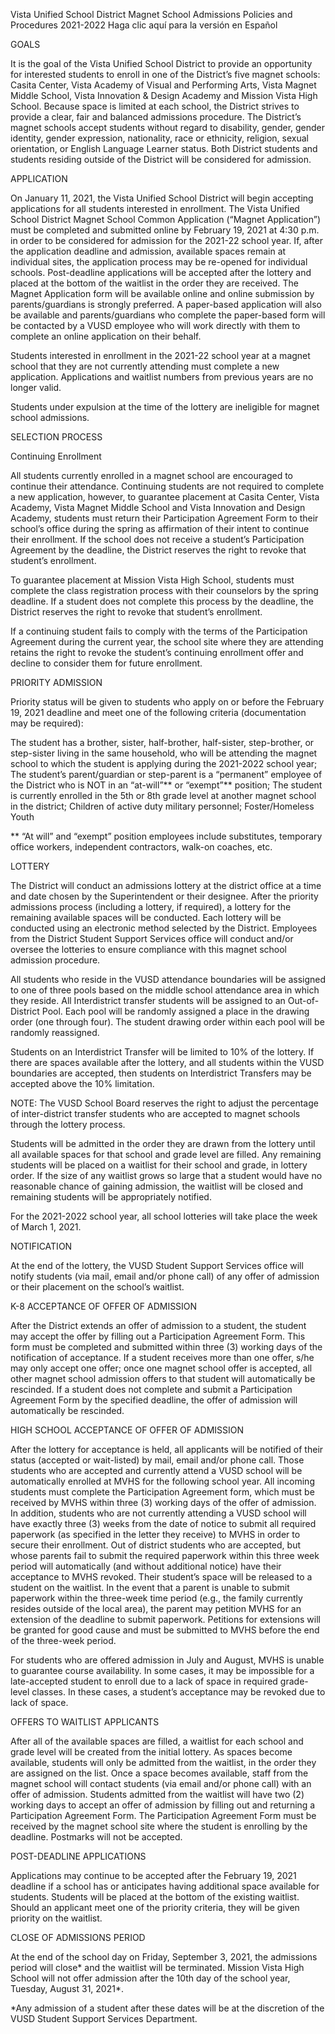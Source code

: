 Vista Unified School District
Magnet School Admissions Policies and Procedures
2021-2022
Haga clic aquí para la versión en Español

GOALS

It is the goal of the Vista Unified School District to provide an opportunity for interested students to enroll in one of the District’s five magnet schools: Casita Center, Vista Academy of Visual and Performing Arts, Vista Magnet Middle School, Vista Innovation & Design Academy and Mission Vista High School.  Because space is limited at each school, the District strives to provide a clear, fair and balanced admissions procedure.  The District’s magnet schools accept students without regard to disability, gender, gender identity, gender expression, nationality, race or ethnicity, religion, sexual orientation, or English Language Learner status.  Both District students and students residing outside of the District will be considered for admission.

APPLICATION

On January 11, 2021, the Vista Unified School District will begin accepting applications for all students interested in enrollment.  The Vista Unified School District Magnet School Common Application (“Magnet Application”) must be completed and submitted online by February 19, 2021 at 4:30 p.m. in order to be considered for admission for the 2021-22 school year. If, after the application deadline and admission, available spaces remain at individual sites, the application process may be re-opened for individual schools. Post-deadline applications will be accepted after the lottery and placed at the bottom of the waitlist in the order they are received.  The Magnet Application form will be available online and online submission by parents/guardians is strongly preferred.  A paper-based application will also be available and parents/guardians who complete the paper-based form will be contacted by a VUSD employee who will work directly with them to complete an online application on their behalf.

Students interested in enrollment in the 2021-22 school year at a magnet school that they are not currently attending must complete a new application.  Applications and waitlist numbers from previous years are no longer valid.

Students under expulsion at the time of the lottery are ineligible for magnet school admissions.

SELECTION PROCESS

Continuing Enrollment

All students currently enrolled in a magnet school are encouraged to continue their attendance.    Continuing students are not required to complete a new application, however, to guarantee placement at Casita Center, Vista Academy, Vista Magnet Middle School and Vista Innovation and Design Academy, students must return their Participation Agreement Form to their school’s office during the spring as affirmation of their intent to continue their enrollment.  If the school does not receive a student’s Participation Agreement by the deadline, the District reserves the right to revoke that student’s enrollment.

To guarantee placement at Mission Vista High School, students must complete the class registration process with their counselors by the spring deadline.  If a student does not complete this process by the deadline, the District reserves the right to revoke that student’s enrollment.

If a continuing student fails to comply with the terms of the Participation Agreement during the current year, the school site where they are attending retains the right to revoke the student’s continuing enrollment offer and decline to consider them for future enrollment.

PRIORITY ADMISSION

Priority status will be given to students who apply on or before the February 19, 2021 deadline and meet one of the following criteria (documentation may be required):

The student has a brother, sister, half-brother, half-sister, step-brother, or step-sister living in the same household, who will be attending the magnet school to which the student is applying during the 2021-2022 school year;
The student’s parent/guardian or step-parent is a “permanent” employee of the District who is NOT in an “at-will”** or “exempt”** position;
The student is currently enrolled in the 5th or 8th grade level at another magnet school in the district;
Children of active duty military personnel;
Foster/Homeless Youth

** “At will” and “exempt” position employees include substitutes, temporary office workers, independent contractors, walk-on coaches, etc.

LOTTERY

The District will conduct an admissions lottery at the district office at a time and date chosen by the Superintendent or their designee.  After the priority admissions process (including a lottery, if required), a lottery for the remaining available spaces will be conducted.  Each lottery will be conducted using an electronic method selected by the District.  Employees from the District Student Support Services office will conduct and/or oversee the lotteries to ensure compliance with this magnet school admission procedure.

All students who reside in the VUSD attendance boundaries will be assigned to one of three pools based on the middle school attendance area in which they reside.  All Interdistrict transfer students will be assigned to an Out-of-District Pool.  Each pool will be randomly assigned a place in the drawing order (one through four).  The student drawing order within each pool will be randomly reassigned.

Students on an Interdistrict Transfer will be limited to 10% of the lottery.  If there are spaces available after the lottery, and all students within the VUSD boundaries are accepted, then students on Interdistrict Transfers may be accepted above the 10% limitation.

NOTE: The VUSD School Board reserves the right to adjust the percentage of inter-district transfer students who are accepted to magnet schools through the lottery process.

Students will be admitted in the order they are drawn from the lottery until all available spaces for that school and grade level are filled.  Any remaining students will be placed on a waitlist for their school and grade, in lottery order.  If the size of any waitlist grows so large that a student would have no reasonable chance of gaining admission, the waitlist will be closed and remaining students will be appropriately notified.

For the 2021-2022 school year, all school lotteries will take place the week of March 1, 2021.

NOTIFICATION

At the end of the lottery, the VUSD Student Support Services office will notify students (via mail, email and/or phone call) of any offer of admission or their placement on the school’s waitlist.

K-8 ACCEPTANCE OF OFFER OF ADMISSION

After the District extends an offer of admission to a student, the student may accept the offer by filling out a Participation Agreement Form. This form must be completed and submitted within three (3) working days of the notification of acceptance. If a student receives more than one offer, s/he may only accept one offer; once one magnet school offer is accepted, all other magnet school admission offers to that student will automatically be rescinded.  If a student does not complete and submit a Participation Agreement Form by the specified deadline, the offer of admission will automatically be rescinded.

HIGH SCHOOL ACCEPTANCE OF OFFER OF ADMISSION

After the lottery for acceptance is held, all applicants will be notified of their status (accepted or wait-listed) by mail, email and/or phone call.  Those students who are accepted and currently attend a VUSD school will be automatically enrolled at MVHS for the following school year.  All incoming students must complete the Participation Agreement form, which must be received by MVHS within three (3) working days of the offer of admission.  In addition, students who are not currently attending a VUSD school will have exactly three (3) weeks from the date of notice to submit all required paperwork (as specified in the letter they receive) to MVHS in order to secure their enrollment.  Out of district students who are accepted, but whose parents fail to submit the required paperwork within this three week period will automatically (and without additional notice) have their acceptance to MVHS revoked.  Their student’s space will be released to a student on the waitlist.  In the event that a parent is unable to submit paperwork within the three-week time period (e.g., the family currently resides outside of the local area), the parent may petition MVHS for an extension of the deadline to submit paperwork.  Petitions for extensions will be granted for good cause and must be submitted to MVHS before the end of the three-week period.

For students who are offered admission in July and August, MVHS is unable to guarantee course availability.  In some cases, it may be impossible for a late-accepted student to enroll due to a lack of space in required grade-level classes.  In these cases, a student’s acceptance may be revoked due to lack of space.

OFFERS TO WAITLIST APPLICANTS

After all of the available spaces are filled, a waitlist for each school and grade level will be created from the initial lottery.  As spaces become available, students will only be admitted from the waitlist, in the order they are assigned on the list.  Once a space becomes available, staff from the magnet school will contact students (via email and/or phone call) with an offer of admission.  Students admitted from the waitlist will have two (2) working days to accept an offer of admission by filling out and returning a Participation Agreement Form.  The Participation Agreement Form must be received by the magnet school site where the student is enrolling by the deadline.  Postmarks will not be accepted.

POST-DEADLINE APPLICATIONS

Applications may continue to be accepted after the February 19, 2021 deadline if a school has or anticipates having additional space available for students.  Students will be placed at the bottom of the existing waitlist.  Should an applicant meet one of the priority criteria, they will be given priority on the waitlist.

CLOSE OF ADMISSIONS PERIOD

At the end of the school day on Friday, September 3, 2021, the admissions period will close* and the waitlist will be terminated.   Mission Vista High School will not offer admission after the 10th day of the school year, Tuesday, August 31, 2021*.

*Any admission of a student after these dates will be at the discretion of the VUSD Student Support Services Department.

